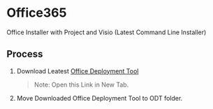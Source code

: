 # Office365
Office Installer with Project and Visio (Latest Command Line Installer)

## Process

1. Download Leatest [Office Deployment Tool](https://www.microsoft.com/en-us/download/confirmation.aspx?id=49117)
    > Note: Open this Link in New Tab.
1. Move Downloaded Office Deployment Tool to ODT folder.
